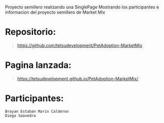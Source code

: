 Proyecto semillero realizando una SinglePage Mostrando los participantes e informacion del proyecto semillero de Market Mix
# Repositorio: 
> https://github.com/tetsudevelopment/PetAdoption-MarketMix

# Pagina lanzada: 
> https://tetsudevelopment.github.io/PetAdoption-MarketMix/
# Participantes:
```
Brayan Estaban Marin Calderon
Diego Saavedra
```